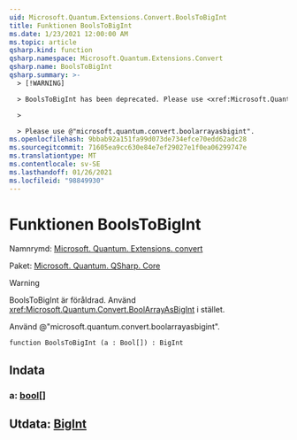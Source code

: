 ```yaml
---
uid: Microsoft.Quantum.Extensions.Convert.BoolsToBigInt
title: Funktionen BoolsToBigInt
ms.date: 1/23/2021 12:00:00 AM
ms.topic: article
qsharp.kind: function
qsharp.namespace: Microsoft.Quantum.Extensions.Convert
qsharp.name: BoolsToBigInt
qsharp.summary: >-
  > [!WARNING]

  > BoolsToBigInt has been deprecated. Please use <xref:Microsoft.Quantum.Convert.BoolArrayAsBigInt> instead.

  >

  > Please use @"microsoft.quantum.convert.boolarrayasbigint".
ms.openlocfilehash: 9bbab92a151fa99d073de734efce70edd62adc28
ms.sourcegitcommit: 71605ea9cc630e84e7ef29027e1f0ea06299747e
ms.translationtype: MT
ms.contentlocale: sv-SE
ms.lasthandoff: 01/26/2021
ms.locfileid: "98849930"
---
```

# <a name="boolstobigint-function"></a>Funktionen BoolsToBigInt

Namnrymd: [Microsoft. Quantum. Extensions. convert](xref:Microsoft.Quantum.Extensions.Convert)

Paket: [Microsoft. Quantum. QSharp. Core](https://nuget.org/packages/Microsoft.Quantum.QSharp.Core)


> [!WARNING]
> BoolsToBigInt är föråldrad. Använd <xref:Microsoft.Quantum.Convert.BoolArrayAsBigInt> i stället.
>
> Använd @"microsoft.quantum.convert.boolarrayasbigint".



```qsharp
function BoolsToBigInt (a : Bool[]) : BigInt
```


## <a name="input"></a>Indata

### <a name="a--bool"></a>a: [bool](xref:microsoft.quantum.lang-ref.bool)[]





## <a name="output--bigint"></a>Utdata: [BigInt](xref:microsoft.quantum.lang-ref.bigint)


